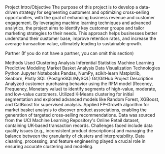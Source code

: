 Project Intro/Objective
The purpose of this project is to develop a data-driven strategy for segmenting customers and optimizing cross-selling opportunities, with the goal of enhancing business revenue and customer engagement. By leveraging machine learning techniques and advanced analytics, the project aims to identify key customer groups and tailor marketing strategies to their needs. This approach helps businesses better understand their customer base, improve retention rates, and increase the average transaction value, ultimately leading to sustainable growth.

Partner
(If you do not have a partner, you can omit this section)

Methods Used
Clustering Analysis
Inferential Statistics
Machine Learning
Predictive Modeling
Market Basket Analysis
Data Visualization
Technologies
Python
Jupyter Notebooks
Pandas, NumPy, scikit-learn
Matplotlib, Seaborn, Plotly
SQL (PostgreSQL/MySQL)
Git/GitHub
Project Description
Analyzed customer purchasing behavior using the RFM model (Recency, Frequency, Monetary value) to identify segments of high-value, moderate, and low-value customers.
Utilized K-Means clustering for initial segmentation and explored advanced models like Random Forest, XGBoost, and CatBoost for supervised analysis.
Applied FP-Growth algorithm for market basket analysis to discover product associations, enabling the generation of targeted cross-selling recommendations.
Data was sourced from the UCI Machine Learning Repository's Online Retail dataset, containing UK-based transaction records.
Challenges faced include data quality issues (e.g., inconsistent product descriptions) and managing the balance between the granularity of clusters and interpretability.
Data cleaning, processing, and feature engineering played a crucial role in ensuring accurate clustering and modeling.
